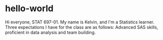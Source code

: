 # hello-world

Hi everyone, STAT 697-01. My name is Kelvin, and I'm a Statistics learner. Three expectations I have for the class are as follows: Advanced SAS skills, proficient in data analysis and team building.
